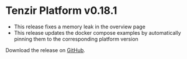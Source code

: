 # Tenzir Platform v0.18.1

* This release fixes a memory leak in the overview page
* This release updates the docker compose examples by automatically pinning them to the corresponding platform version

Download the release on [GitHub](https://github.com/tenzir/platform/releases/tag/v0.18.1).